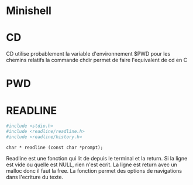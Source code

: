 # Minishell #

# CD #
CD utilise probablement la variable d'environnement $PWD pour les chemins relatifs
la commande chdir permet de faire l'equivalent de cd en C

# PWD #

# READLINE #

```sh
#include <stdio.h>
#include <readline/readline.h>
#include <readline/history.h>
```
`char * readline (const char *prompt);`

Readline est une fonction qui lit de depuis le terminal et la return. Si la ligne est vide ou quelle est NULL, rien n'est ecrit. La ligne est return avec un malloc donc il faut la free.
La fonction permet des options de navigations dans l'ecriture du texte.

